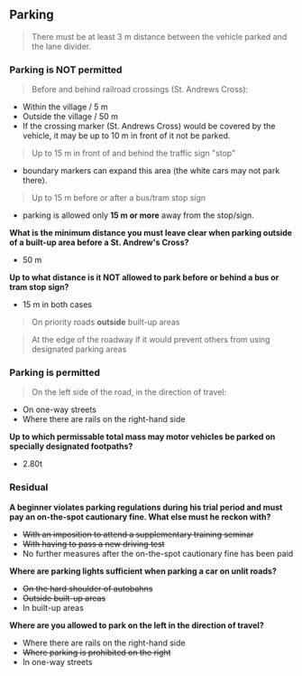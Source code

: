 ## Parking

> There must be at least 3 m distance between the vehicle parked and the lane divider.

### Parking is NOT permitted

> Before and behind railroad crossings (St. Andrews Cross):
- Within the village / 5 m 
- Outside the village / 50 m 
- If the crossing marker (St. Andrews Cross) would be covered by the vehicle, it may be up to 10 m in front of it not be parked.

> Up to 15 m in front of and behind the traffic sign "stop"
- boundary markers can expand this area (the white cars may not park there).

> Up to 15 m before or after a bus/tram stop sign
- parking is allowed only **15 m or more** away from the stop/sign.

**What is the minimum distance you must leave clear when parking outside of a built-up area before a St. Andrew's Cross?**
- 50 m

**Up to what distance is it NOT allowed to park before or behind a bus or tram stop sign?**
- 15 m in both cases

> On priority roads **outside** built-up areas

> At the edge of the roadway if it would prevent others from using designated parking areas

### Parking is permitted

> On the left side of the road, in the direction of travel:
- On one-way streets
- Where there are rails on the right-hand side

**Up to which permissable total mass may motor vehicles be parked on specially designated footpaths?**
- 2.80t

### Residual

**A beginner violates parking regulations during his trial period and must pay an on-the-spot cautionary fine. What else must he reckon with?**
- ~~With an imposition to attend a supplementary training seminar~~
- ~~With having to pass a new driving test~~
- No further measures after the on-the-spot cautionary fine has been paid

**Where are parking lights sufficient when parking a car on unlit roads?**
- ~~On the hard shoulder of autobahns~~
- ~~Outside built-up areas~~
- In built-up areas

**Where are you allowed to park on the left in the direction of travel?**
- Where there are rails on the right-hand side
- ~~Where parking is prohibited on the right~~
- In one-way streets